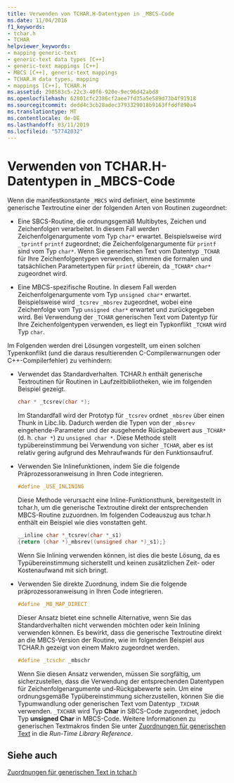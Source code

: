 ```yaml
---
title: Verwenden von TCHAR.H-Datentypen in _MBCS-Code
ms.date: 11/04/2016
f1_keywords:
- tchar.h
- TCHAR
helpviewer_keywords:
- mapping generic-text
- generic-text data types [C++]
- generic-text mappings [C++]
- MBCS [C++], generic-text mappings
- TCHAR.H data types, mapping
- mappings [C++], TCHAR.H
ms.assetid: 298583c5-22c3-40f6-920e-9ec96d42abd8
ms.openlocfilehash: 62801cfc2386cf2aee7fd35a5e589d73b4f91918
ms.sourcegitcommit: dedd4c3cb28adec3793329018b9163ffddf890a4
ms.translationtype: MT
ms.contentlocale: de-DE
ms.lasthandoff: 03/11/2019
ms.locfileid: "57742032"
---
```

# <a name="using-tcharh-data-types-with-mbcs-code"></a>Verwenden von TCHAR.H-Datentypen in _MBCS-Code

Wenn die manifestkonstante `_MBCS` wird definiert, eine bestimmte generische Textroutine einer der folgenden Arten von Routinen zugeordnet:

- Eine SBCS-Routine, die ordnungsgemäß Multibytes, Zeichen und Zeichenfolgen verarbeitet. In diesem Fall werden Zeichenfolgenargumente vom Typ `char*` erwartet. Beispielsweise wird `_tprintf` `printf` zugeordnet; die Zeichenfolgenargumente für `printf` sind vom Typ `char*`. Wenn Sie generischen Text vom Datentyp `_TCHAR` für Ihre Zeichenfolgentypen verwenden, stimmen die formalen und tatsächlichen Parametertypen für `printf` überein, da `_TCHAR*` `char*` zugeordnet wird.

- Eine MBCS-spezifische Routine. In diesem Fall werden Zeichenfolgenargumente vom Typ `unsigned char*` erwartet. Beispielsweise wird `_tcsrev` `_mbsrev` zugeordnet, wobei eine Zeichenfolge vom Typ `unsigned char*` erwartet und zurückgegeben wird. Bei Verwendung der `_TCHAR` generischen Text vom Datentyp für Ihre Zeichenfolgentypen verwenden, es liegt ein Typkonflikt `_TCHAR` wird Typ `char`.

Im Folgenden werden drei Lösungen vorgestellt, um einen solchen Typenkonflikt (und die daraus resultierenden C-Compilerwarnungen oder C++-Compilerfehler) zu verhindern:

- Verwendet das Standardverhalten. TCHAR.h enthält generische Textroutinen für Routinen in Laufzeitbibliotheken, wie im folgenden Beispiel gezeigt.

    ```cpp
    char * _tcsrev(char *);
    ```

   Im Standardfall wird der Prototyp für `_tcsrev` ordnet `_mbsrev` über einen Thunk in Libc.lib. Dadurch werden die Typen von der `_mbsrev` eingehende-Parameter und der ausgehende Rückgabewert aus `_TCHAR*` (d. h. `char *`) zu `unsigned char *`. Diese Methode stellt typübereinstimmung bei Verwendung von sicher `_TCHAR`, aber es ist relativ gering aufgrund des Mehraufwands für den Funktionsaufruf.

- Verwenden Sie Inlinefunktionen, indem Sie die folgende Präprozessoranweisung in Ihren Code integrieren.

    ```cpp
    #define _USE_INLINING
    ```

   Diese Methode verursacht eine Inline-Funktionsthunk, bereitgestellt in tchar.h, um die generische Textroutine direkt der entsprechenden MBCS-Routine zuzuordnen. Im folgenden Codeauszug aus tchar.h enthält ein Beispiel wie dies vonstatten geht.

    ```cpp
    __inline char *_tcsrev(char *_s1)
    {return (char *)_mbsrev((unsigned char *)_s1);}
    ```

   Wenn Sie Inlining verwenden können, ist dies die beste Lösung, da es Typübereinstimmung sicherstellt und keinen zusätzlichen Zeit- oder Kostenaufwand mit sich bringt.

- Verwenden Sie direkte Zuordnung, indem Sie die folgende präprozessoranweisung in Ihren Code integrieren.

    ```cpp
    #define _MB_MAP_DIRECT
    ```

   Dieser Ansatz bietet eine schnelle Alternative, wenn Sie das Standardverhalten nicht verwenden möchten oder kein Inlining verwenden können. Es bewirkt, dass die generische Textroutine direkt an die MBCS-Version der Routine, wie im folgenden Beispiel aus TCHAR.h gezeigt von einem Makro zugeordnet werden.

    ```cpp
    #define _tcschr _mbschr
    ```

   Wenn Sie diesen Ansatz verwenden, müssen Sie sorgfältig, um sicherzustellen, dass die Verwendung der entsprechenden Datentypen für Zeichenfolgenargumente und-Rückgabewerte sein. Um eine ordnungsgemäße Typübereinstimmung sicherzustellen, können Sie die Typumwandlung oder generischen Text vom Datentyp `_TXCHAR` verwenden. `_TXCHAR` wird Typ **Char** in SBCS-Code zugeordnet, jedoch Typ **unsigned Char** in MBCS-Code. Weitere Informationen zu generischen Textmakros finden Sie unter [Zuordnungen für generischen Text](../c-runtime-library/generic-text-mappings.md) in die *Run-Time Library Reference*.

## <a name="see-also"></a>Siehe auch

[Zuordnungen für generischen Text in tchar.h](../text/generic-text-mappings-in-tchar-h.md)
